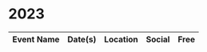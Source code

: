 # 2023

| Event Name | Date(s) | Location | Social | Free
| ---------- | ------- | -------- | ------- | :--------:
